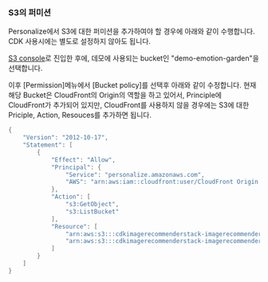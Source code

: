 ### S3의 퍼미션 

Personalize에서 S3에 대한 퍼미션을 추가하여야 할 경우에 아래와 같이 수행합니다. CDK 사용시에는 별도로 설정하지 않아도 됩니다.

[S3 console](https://s3.console.aws.amazon.com/s3/buckets?region=ap-northeast-1&region=ap-northeast-1)로 진입한 후에, 데모에 사용되는 bucket인 "demo-emotion-garden"을 선택합니다. 

이후 [Permission]메뉴에서 [Bucket policy]를 선택후 아래와 같이 수정합니다. 현재 해당 Bucket은 CloudFront의 Origin의 역할을 하고 있어서, Principle에 CloudFront가 추가되어 있지만, CloudFront를 사용하지 않을 경우에는 S3에 대한 Priciple, Action, Resouces를 추가하면 됩니다.


```java
{
    "Version": "2012-10-17",
    "Statement": [
        {
            "Effect": "Allow",
            "Principal": {
                "Service": "personalize.amazonaws.com",
                "AWS": "arn:aws:iam::cloudfront:user/CloudFront Origin Access Identity E2X1ZWYFLCLC5X"
            },
            "Action": [
                "s3:GetObject",
                "s3:ListBucket"
            ],
            "Resource": [
                "arn:aws:s3:::cdkimagerecommenderstack-imagerecommenderstorageb-1t32yos4phxfc",
                "arn:aws:s3:::cdkimagerecommenderstack-imagerecommenderstorageb-1t32yos4phxfc/*"
            ]
        }
    ]
}
```

